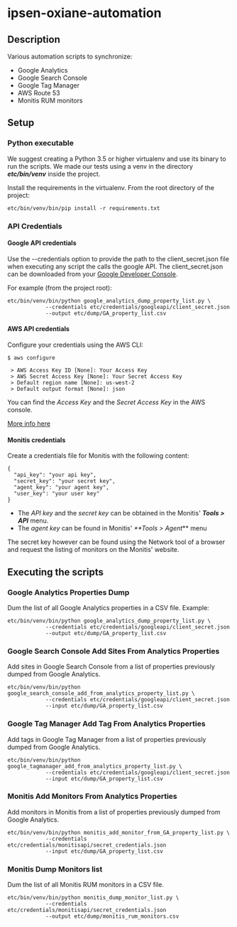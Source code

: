 # ipsen-oxiane-automation

## Description

Various automation scripts to synchronize:

- Google Analytics
- Google Search Console
- Google Tag Manager
- AWS Route 53
- Monitis RUM monitors

## Setup

### Python executable

We suggest creating a Python 3.5 or higher virtualenv and use its binary to run the scripts. We made our tests using
a venv in the directory **_etc/bin/venv_** inside the project.

Install the requirements in the virtualenv. From the root directory of the project:

```
etc/bin/venv/bin/pip install -r requirements.txt
```

### API Credentials

#### Google API credentials

Use the --credentials option to provide the path to the client_secret.json file
when executing any script the calls the google API. The client_secret.json can be downloaded from your
[Google Developer Console](https://console.developers.google.com/apis/dashboard "Developer Console").

For example (from the project root):

```
etc/bin/venv/bin/python google_analytics_dump_property_list.py \
            --credentials etc/credentials/googleapi/client_secret.json
            --output etc/dump/GA_property_list.csv
```

#### AWS API credentials

Configure your credentials using the AWS CLI:

```
$ aws configure

 > AWS Access Key ID [None]: Your Access Key
 > AWS Secret Access Key [None]: Your Secret Access Key
 > Default region name [None]: us-west-2
 > Default output format [None]: json
```

You can find the _Access Key_ and the _Secret Access Key_ in the AWS console.

[More info here](http://docs.aws.amazon.com/cli/latest/userguide/cli-chap-getting-started.html "AWS CLI")

#### Monitis credentials

Create a credentials file for Monitis with the following content:

```
{
  "api_key": "your api key",
  "secret_key": "your secret key",
  "agent_key": "your agent key",
  "user_key": "your user key"
}
```

- The _API key_ and the _secret key_ can be obtained in the Monitis' _**Tools > API**_ menu.
- The _agent key_ can be found in Monitis' _**Tools > Agent_** menu

The secret key however can be found using the Network tool of a browser and request the listing of
monitors on the Monitis' website.

## Executing the scripts

### Google Analytics Properties Dump

Dum the list of all Google Analytics properties in a CSV file. Example:

```
etc/bin/venv/bin/python google_analytics_dump_property_list.py \
            --credentials etc/credentials/googleapi/client_secret.json
            --output etc/dump/GA_property_list.csv
```

### Google Search Console Add Sites From Analytics Properties

Add sites in Google Search Console from a list of properties previously dumped from
Google Analytics.

```
etc/bin/venv/bin/python google_search_console_add_from_analytics_property_list.py \
            --credentials etc/credentials/googleapi/client_secret.json
            --input etc/dump/GA_property_list.csv
```

### Google Tag Manager Add Tag From Analytics Properties

Add tags in Google Tag Manager from a list of properties previously dumped from
Google Analytics.

```
etc/bin/venv/bin/python google_tagmanager_add_from_analytics_property_list.py \
            --credentials etc/credentials/googleapi/client_secret.json
            --input etc/dump/GA_property_list.csv
```

### Monitis Add Monitors From Analytics Properties

Add monitors in Monitis from a list of properties previously dumped from
Google Analytics.

```
etc/bin/venv/bin/python monitis_add_monitor_from_GA_property_list.py \
            --credentials etc/credentials/monitisapi/secret_credentials.json
            --input etc/dump/GA_property_list.csv
```

### Monitis Dump Monitors list

Dum the list of all Monitis RUM monitors in a CSV file.

```
etc/bin/venv/bin/python monitis_dump_monitor_list.py \
            --credentials etc/credentials/monitisapi/secret_credentials.json
            --output etc/dump/monitis_rum_monitors.csv
```